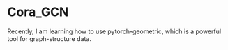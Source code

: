 # Cora_GCN
Recently, I am learning how to use pytorch-geometric, which is a powerful tool for graph-structure data.  
